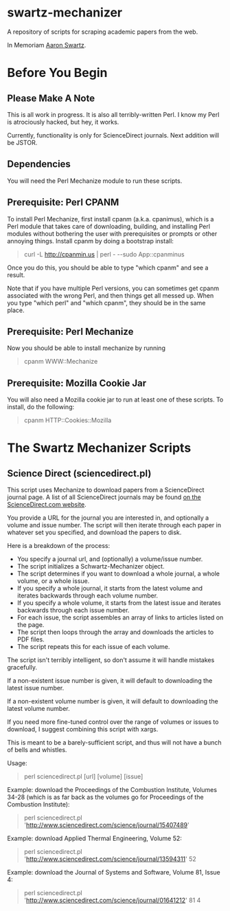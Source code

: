 swartz-mechanizer
===================
A repository of scripts for scraping academic papers from the web.

In Memoriam [Aaron Swartz](http://en.wikipedia.org/wiki/Aaron_Swartz).

Before You Begin
===================

Please Make A Note
-------------------
This is all work in progress. It is also all terribly-written Perl. I know my Perl is atrociously hacked, but hey, it works.

Currently, functionality is only for ScienceDirect journals. Next addition will be JSTOR.

Dependencies
---------------
You will need the Perl Mechanize module to run these scripts.

Prerequisite: Perl CPANM
--------------------------
To install Perl Mechanize, first install cpanm (a.k.a. cpanimus), which is a Perl module that takes care of downloading, building, and installing Perl modules 
without bothering the user with prerequisites or prompts or other annoying things. Install cpanm by doing a bootstrap install:

> curl -L http://cpanmin.us | perl - --sudo App::cpanminus

Once you do this, you should be able to type "which cpanm" and see a result.

Note that if you have multiple Perl versions, you can sometimes get cpanm associated with the wrong Perl, and then things get all messed up. When you type "which perl" and "which cpanm", they should be in the same place.

Prerequisite: Perl Mechanize
------------------------------
Now you should be able to install mechanize by running 

> cpanm WWW::Mechanize 

Prerequisite: Mozilla Cookie Jar
----------------------------------
You will also need a Mozilla cookie jar to run at least one of these scripts. To install, do the following:

> cpanm HTTP::Cookies::Mozilla

The Swartz Mechanizer Scripts
=====================================

Science Direct (sciencedirect.pl)
------------------------
This script uses Mechanize to download papers from a ScienceDirect journal page. A list of all ScienceDirect journals may be found [on the ScienceDirect.com website](http://www.sciencedirect.com/science/journals).

You provide a URL for the journal you are interested in, and optionally a volume and issue number. The script will then iterate through each paper in whatever set you specified, and download the papers to disk.

Here is a breakdown of the process:
- You specify a journal url, and (optionally) a volume/issue number.
- The script initializes a Schwartz-Mechanizer object.
- The script determines if you want to download a whole journal, a whole volume, or a whole issue.
- If you specify a whole journal, it starts from the latest volume and iterates backwards through each volume number.
- If you specify a whole volume, it starts from the latest issue and iterates backwards through each issue number.
- For each issue, the script assembles an array of links to articles listed on the page.
- The script then loops through the array and downloads the articles to PDF files.
- The script repeats this for each issue of each volume.

The script isn't terribly intelligent, so don't assume it will handle mistakes gracefully. 

If a non-existent issue number is given, it will default to downloading the latest issue number.

If a non-existent volume number is given, it will default to downloading the latest volume number.

If you need more fine-tuned control over the range of volumes or issues to download, I suggest combining this script with xargs. 

This is meant to be a barely-sufficient script, and thus will not have a bunch of bells and whistles.

Usage:

> perl sciencedirect.pl [url] [volume] [issue]

Example: download the Proceedings of the Combustion Institute, Volumes 34-28 (which is as far back as the volumes go for Proceedings of the Combustion Institute):

> perl sciencedirect.pl 'http://www.sciencedirect.com/science/journal/15407489' 

Example: download Applied Thermal Engineering, Volume 52:

> perl sciencedirect.pl 'http://www.sciencedirect.com/science/journal/13594311' 52

Example: download the Journal of Systems and Software, Volume 81, Issue 4:

> perl sciencedirect.pl 'http://www.sciencedirect.com/science/journal/01641212' 81 4


